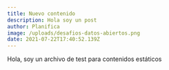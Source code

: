 ```yaml
---
title: Nuevo contenido
description: Hola soy un post
author: Planifica
image: /uploads/desafios-datos-abiertos.png
date: 2021-07-22T17:40:52.139Z
---
```


Hola, soy un archivo de test para contenidos estáticos
